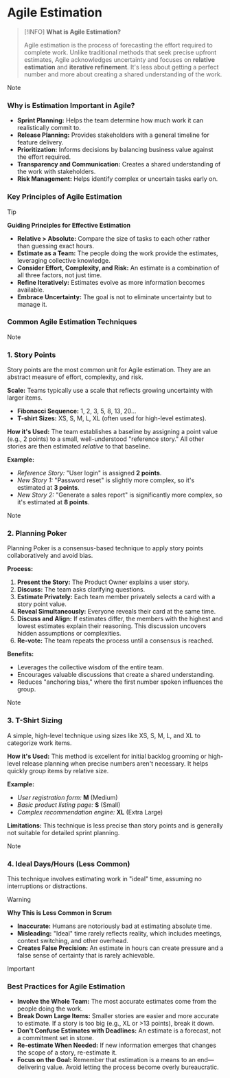 # Agile Estimation

> [!INFO]
> **What is Agile Estimation?**
>
> Agile estimation is the process of forecasting the effort required to complete work. Unlike traditional methods that seek precise upfront estimates, Agile acknowledges uncertainty and focuses on **relative estimation** and **iterative refinement**. It's less about getting a perfect number and more about creating a shared understanding of the work.

> [!NOTE]
> ### Why is Estimation Important in Agile?
>
> -   **Sprint Planning:** Helps the team determine how much work it can realistically commit to.
> -   **Release Planning:** Provides stakeholders with a general timeline for feature delivery.
> -   **Prioritization:** Informs decisions by balancing business value against the effort required.
> -   **Transparency and Communication:** Creates a shared understanding of the work with stakeholders.
> -   **Risk Management:** Helps identify complex or uncertain tasks early on.

### Key Principles of Agile Estimation

> [!TIP]
> **Guiding Principles for Effective Estimation**
>
> -   **Relative > Absolute:** Compare the size of tasks to each other rather than guessing exact hours.
> -   **Estimate as a Team:** The people doing the work provide the estimates, leveraging collective knowledge.
> -   **Consider Effort, Complexity, and Risk:** An estimate is a combination of all three factors, not just time.
> -   **Refine Iteratively:** Estimates evolve as more information becomes available.
> -   **Embrace Uncertainty:** The goal is not to eliminate uncertainty but to manage it.

### Common Agile Estimation Techniques

> [!NOTE]
> ### 1. Story Points
>
> Story points are the most common unit for Agile estimation. They are an abstract measure of effort, complexity, and risk.
>
> **Scale:** Teams typically use a scale that reflects growing uncertainty with larger items.
> -   **Fibonacci Sequence:** 1, 2, 3, 5, 8, 13, 20...
> -   **T-shirt Sizes:** XS, S, M, L, XL (often used for high-level estimates).
>
> **How it's Used:**
> The team establishes a baseline by assigning a point value (e.g., 2 points) to a small, well-understood "reference story." All other stories are then estimated *relative* to that baseline.
>
> **Example:**
> -   *Reference Story:* "User login" is assigned **2 points**.
> -   *New Story 1:* "Password reset" is slightly more complex, so it's estimated at **3 points**.
> -   *New Story 2:* "Generate a sales report" is significantly more complex, so it's estimated at **8 points**.

> [!NOTE]
> ### 2. Planning Poker
>
> Planning Poker is a consensus-based technique to apply story points collaboratively and avoid bias.
>
> **Process:**
> 1.  **Present the Story:** The Product Owner explains a user story.
> 2.  **Discuss:** The team asks clarifying questions.
> 3.  **Estimate Privately:** Each team member privately selects a card with a story point value.
> 4.  **Reveal Simultaneously:** Everyone reveals their card at the same time.
> 5.  **Discuss and Align:** If estimates differ, the members with the highest and lowest estimates explain their reasoning. This discussion uncovers hidden assumptions or complexities.
> 6.  **Re-vote:** The team repeats the process until a consensus is reached.
>
> **Benefits:**
> -   Leverages the collective wisdom of the entire team.
> -   Encourages valuable discussions that create a shared understanding.
> -   Reduces "anchoring bias," where the first number spoken influences the group.

> [!NOTE]
> ### 3. T-Shirt Sizing
>
> A simple, high-level technique using sizes like XS, S, M, L, and XL to categorize work items.
>
> **How it's Used:**
> This method is excellent for initial backlog grooming or high-level release planning when precise numbers aren't necessary. It helps quickly group items by relative size.
>
> **Example:**
> -   *User registration form:* **M** (Medium)
> -   *Basic product listing page:* **S** (Small)
> -   *Complex recommendation engine:* **XL** (Extra Large)
>
> **Limitations:** This technique is less precise than story points and is generally not suitable for detailed sprint planning.

> [!NOTE]
> ### 4. Ideal Days/Hours (Less Common)
>
> This technique involves estimating work in "ideal" time, assuming no interruptions or distractions.
>
> > [!WARNING]
> > **Why This is Less Common in Scrum**
> >
> > -   **Inaccurate:** Humans are notoriously bad at estimating absolute time.
> > -   **Misleading:** "Ideal" time rarely reflects reality, which includes meetings, context switching, and other overhead.
> > -   **Creates False Precision:** An estimate in hours can create pressure and a false sense of certainty that is rarely achievable.

> [!IMPORTANT]
> ### Best Practices for Agile Estimation
>
> -   **Involve the Whole Team:** The most accurate estimates come from the people doing the work.
> -   **Break Down Large Items:** Smaller stories are easier and more accurate to estimate. If a story is too big (e.g., XL or >13 points), break it down.
> -   **Don't Confuse Estimates with Deadlines:** An estimate is a forecast, not a commitment set in stone.
> -   **Re-estimate When Needed:** If new information emerges that changes the scope of a story, re-estimate it.
> -   **Focus on the Goal:** Remember that estimation is a means to an end—delivering value. Avoid letting the process become overly bureaucratic.
